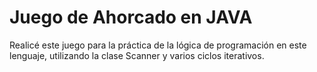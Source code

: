 # Juego de Ahorcado en JAVA

Realicé este juego para la práctica de la lógica de programación en este lenguaje, utilizando la clase Scanner y varios ciclos iterativos.
